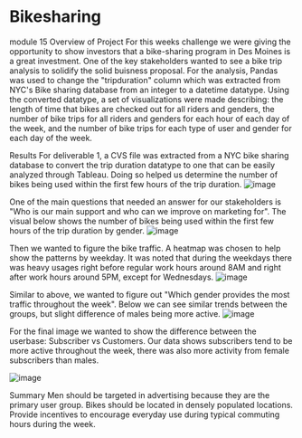 # Bikesharing
module 15
Overview of Project
For this weeks challenge we were giving the opportunity to show investors that a bike-sharing program in Des Moines is a great investment. One of the key stakeholders wanted to see a bike trip analysis to solidify the solid buisness proposal. For the analysis, Pandas was used to change the "tripduration" column which was extracted from NYC's Bike sharing database from an integer to a datetime datatype. Using the converted datatype, a set of visualizations were made describing: the length of time that bikes are checked out for all riders and genders, the number of bike trips for all riders and genders for each hour of each day of the week, and the number of bike trips for each type of user and gender for each day of the week.

Results
For deliverable 1, a CVS file was extracted from a NYC bike sharing database to convert the trip duration datatype to one that can be easily analyzed through Tableau. Doing so helped us determine the number of bikes being used within the first few hours of the trip duration.
![image](https://user-images.githubusercontent.com/111245707/205552168-11b62db0-bfc2-4431-827d-51c01a5c4625.png)

One of the main questions that needed an answer for our stakeholders is "Who is our main support and who can we improve on marketing for". The visual below shows the number of bikes being used within the first few hours of the trip duration by gender. 
![image](https://user-images.githubusercontent.com/111245707/205554174-9204669b-5644-40e7-8778-630e75306d07.png)

Then we wanted to figure the bike traffic. A heatmap was chosen to help show the patterns by weekday. It was noted that during the weekdays there was heavy usages right before regular work hours around 8AM and right after work hours around 5PM, except for Wednesdays.
![image](https://user-images.githubusercontent.com/111245707/205552951-0f725cd4-3f48-4108-9bfb-aec502d620cf.png)

Similar to above, we wanted to figure out "Which gender provides the most traffic throughout the week". Below we can see similar trends between the groups, but slight difference of males being more active.
![image](https://user-images.githubusercontent.com/111245707/205553333-1b0dd3da-115a-4f03-9cdf-8e9fc01cedae.png)

For the final image we wanted to show the difference between the userbase: Subscriber vs Customers. Our data shows subscribers tend to be more active throughout the week, there was also more activity from female subscribers than males.

![image](https://user-images.githubusercontent.com/111245707/205554022-94aed7ac-857c-4c07-a313-2808b0413a67.png)

Summary
Men should be targeted in advertising because they are the primary user group.
Bikes should be located in densely populated locations.
Provide incentives to encourage everyday use during typical commuting hours during the week.

